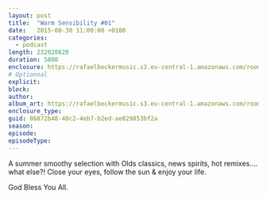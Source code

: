 ```yaml
---
layout: post
title:  "Warm Sensibility #01"
date:   2015-08-30 11:00:00 +0100
categories:
  - podcast
length: 232020820
duration: 5800
enclosure: https://rafaelbeckermusic.s3.eu-central-1.amazonaws.com/room-service/episodes/ws01.mp3
# Optionnal
explicit: 
block: 
author: 
album_art: https://rafaelbeckermusic.s3.eu-central-1.amazonaws.com/room-service/album_art/ws01.jpeg
enclosure_type: 
guid: 06872b48-40c2-4eb7-b2ed-ae829853bf2a
season: 
episode: 
episodeType: 
---
```

A summer smoothy selection with
Olds classics, news spirits, hot remixes.... what else?!
Close your eyes, follow the sun & enjoy your life.


God Bless You All.